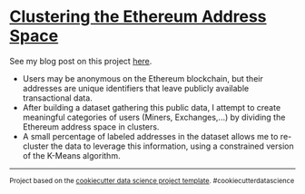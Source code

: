 # [Clustering the Ethereum Address Space](https://thomasdelatte.com/2021/04/clustering-ethereum-addresses/)

See my blog post on this project [here](https://thomasdelatte.com/2021/04/clustering-ethereum-addresses/).

* Users may be anonymous on the Ethereum blockchain, but their addresses are unique identifiers that leave publicly available transactional data. 
* After building a dataset gathering this public data, I attempt to create meaningful categories of users (Miners, Exchanges,...) by dividing the Ethereum address space in clusters. 
* A small percentage of labeled addresses in the dataset allows me to re-cluster the data to leverage this information, using a constrained version of the K-Means algorithm.

--------

<p><small>Project based on the <a target="_blank" href="https://drivendata.github.io/cookiecutter-data-science/">cookiecutter data science project template</a>. #cookiecutterdatascience</small></p>
